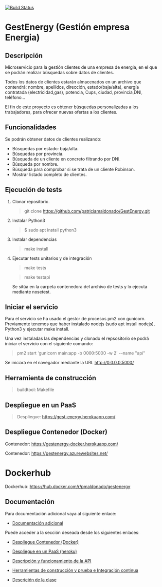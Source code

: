 [![Build Status](https://travis-ci.com/patriciamaldonado/GestEnergy.svg?branch=master)](https://travis-ci.com/patriciamaldonado/GestEnergy)
# GestEnergy (Gestión empresa Energia)

## Descripción

 Microservicio para la gestión clientes de una empresa de energia, en el que se podrán realizar búsquedas sobre datos de clientes.

Todos los datos de clientes estarán almacenados en un archivo que contendrá: nombre, apellidos, dirección, estado(baja/alta), energía contratada (electricidad,gas), potencia, Cups, ciudad, provincia,DNI, teléfono...

El fin de este proyecto es obtener búsquedas personalizadas a los trabajadores, para ofrecer nuevas ofertas a los clientes.

## Funcionalidades

Se podrán obtener datos de clientes realizando:

- Búsquedas por estado: baja/alta.
- Búsquedas por provincia.
- Búsqueda de un cliente en concreto filtrando por DNI.
- Búsqueda por nombre.
- Búsqueda para comprobar si se trata de un cliente Robinson.
- Mostrar listado completo de clientes.


## Ejecución de tests

 1. Clonar repositorio.

    > git clone  https://github.com/patriciamaldonado/GestEnergy.git

 2. Instalar Python3

    > $ sudo apt install python3

 3. Instalar dependencias
    > make install

4. Ejecutar tests unitarios y de integración

   > make tests

   > make testapi

   Se sitúa en la carpeta contenedora del archivo de tests y lo ejecuta mediante nosetest.

## Iniciar el servicio

Para el servicio se ha usado el gestor de procesos pm2 con gunicorn.
Previamente tenemos que haber instalado nodejs (sudo apt install nodejs), Python3 y
ejecutar make install.

Una vez instaladas las dependencias y clonado el repsositorio se podrá iniciar el servicio con el siguiente comando:
>  pm2 start 'gunicorn main:app -b 0000:5000 -w 2' --name "api"

Se iniciará en el navegador mediante la URL http://0.0.0.0:5000/


## Herramienta de construcción
> buildtool: Makefile

## Despliegue en un PaaS

> Despliegue: https://gest-energy.herokuapp.com/

## Despliegue Contenedor (Docker)

Contenedor: https://gestenergy-docker.herokuapp.com/

Contenedor: https://gestenergy.azurewebsites.net/

# Dockerhub

Dockerhub: https://hub.docker.com/r/pmaldonado/gestenergy

## Documentación
Para documentación adicional vaya al siguiente enlace:
 - [Documentación adicional](https://github.com/patriciamaldonado/GestEnergy/blob/master/docs/documentacion.md)

Puede acceder a la sección deseada desde los siguientes enlaces:

- [Despliegue Contenedor (Docker)](https://github.com/patriciamaldonado/GestEnergy/blob/master/docs/Docker.md)

- [Despliegue en un PaaS (heroku)](https://github.com/patriciamaldonado/GestEnergy/blob/master/docs/despliegue_paas.md)
- [Descripción y funcionamiento de la API](https://github.com/patriciamaldonado/GestEnergy/blob/master/docs/api.md)

- [Herramientas de construcción y prueba e Integración continua](https://github.com/patriciamaldonado/GestEnergy/blob/master/docs/CI_test.md)
- [Descrición de la clase](https://github.com/patriciamaldonado/GestEnergy/blob/master/docs/doc_clase.md)
